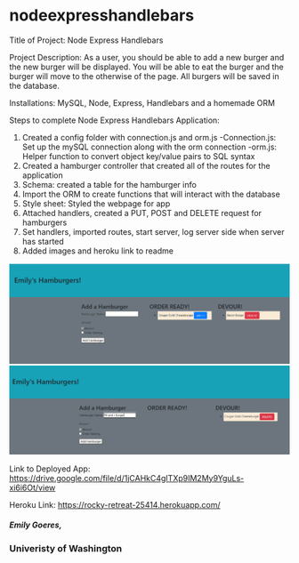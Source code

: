 # nodeexpresshandlebars
Title of Project: Node Express Handlebars

Project Description: As a user, you should be able to add a new burger and the new burger will be displayed. You will be able to eat the burger and the burger will move to the otherwise of the page. All burgers will be saved in the database.

Installations: MySQL, Node, Express, Handlebars and a homemade ORM

Steps to complete Node Express Handlebars Application:
1. Created a config folder with connection.js and orm.js
    -Connection.js: Set up the mySQL connection along with the orm connection
    -orm.js: Helper function to convert object key/value pairs to SQL syntax
2. Created a hamburger controller that created all of the routes for the application
3. Schema: created a table for the hamburger info
4. Import the ORM to create functions that will interact with the database
5. Style sheet: Styled the webpage for app
6. Attached handlers, created a PUT, POST and DELETE request for hamburgers
7. Set handlers, imported routes, start server, log server side when server has started
8. Added images and heroku link to readme



![Hamburger](https://github.com/emilygoeres/nodeexpresshandlebars/blob/main/hamburger.PNG)
![Hamburger](https://github.com/emilygoeres/nodeexpresshandlebars/blob/main/hamburger1.PNG)

Link to Deployed App: https://drive.google.com/file/d/1jCAHkC4gITXp9IM2My9YguLs-xi6i6Ot/view

<!-- Heroku link -->
Heroku Link: https://rocky-retreat-25414.herokuapp.com/

##### Emily Goeres, 
### Univeristy of Washington